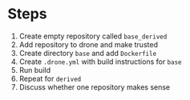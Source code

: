 # Steps

1. Create empty repository called `base_derived`
1. Add repository to drone and make trusted
1. Create directory `base` and add `Dockerfile`
1. Create `.drone.yml` with build instructions for `base`
1. Run build
1. Repeat for `derived`
1. Discuss whether one repository makes sense
